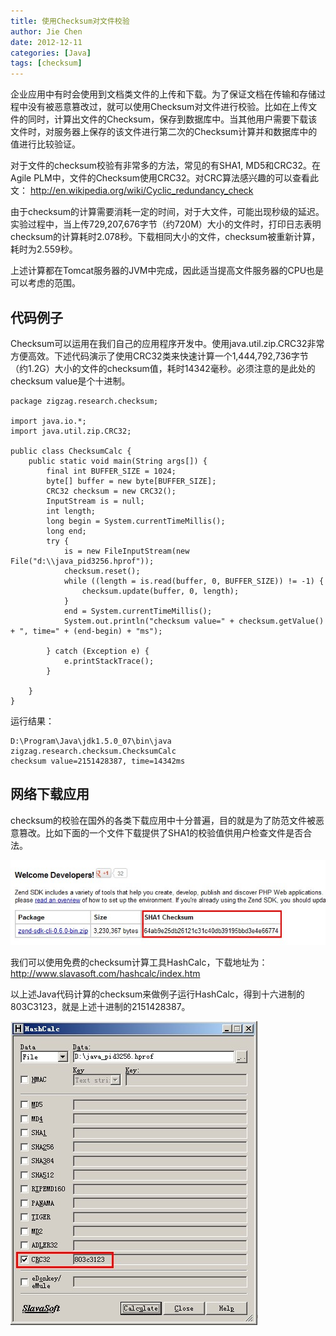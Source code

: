 ```yaml
---
title: 使用Checksum对文件校验
author: Jie Chen
date: 2012-12-11
categories: [Java]
tags: [checksum]
---
```



企业应用中有时会使用到文档类文件的上传和下载。为了保证文档在传输和存储过程中没有被恶意篡改过，就可以使用Checksum对文件进行校验。比如在上传文件的同时，计算出文件的Checksum，保存到数据库中。当其他用户需要下载该文件时，对服务器上保存的该文件进行第二次的Checksum计算并和数据库中的值进行比较验证。

对于文件的checksum校验有非常多的方法，常见的有SHA1, MD5和CRC32。在Agile PLM中，文件的Checksum使用CRC32。对CRC算法感兴趣的可以查看此文：
<a href="http://en.wikipedia.org/wiki/Cyclic_redundancy_check" target="_blank">http://en.wikipedia.org/wiki/Cyclic_redundancy_check</a>

由于checksum的计算需要消耗一定的时间，对于大文件，可能出现秒级的延迟。实验过程中，当上传729,207,676字节（约720M）大小的文件时，打印日志表明checksum的计算耗时2.078秒。下载相同大小的文件，checksum被重新计算，耗时为2.559秒。

上述计算都在Tomcat服务器的JVM中完成，因此适当提高文件服务器的CPU也是可以考虑的范围。


## 代码例子

Checksum可以运用在我们自己的应用程序开发中。使用java.util.zip.CRC32非常方便高效。下述代码演示了使用CRC32类来快速计算一个1,444,792,736字节（约1.2G）大小的文件的checksum值，耗时14342毫秒。必须注意的是此处的checksum value是个十进制。

	package zigzag.research.checksum;

	import java.io.*;
	import java.util.zip.CRC32;

	public class ChecksumCalc {
		public static void main(String args[]) {
			final int BUFFER_SIZE = 1024;
			byte[] buffer = new byte[BUFFER_SIZE];
			CRC32 checksum = new CRC32();
			InputStream is = null;
			int length;
			long begin = System.currentTimeMillis();
			long end;
			try {
				is = new FileInputStream(new File("d:\\java_pid3256.hprof"));
				checksum.reset();
				while ((length = is.read(buffer, 0, BUFFER_SIZE)) != -1) {
					checksum.update(buffer, 0, length);
				}
				end = System.currentTimeMillis();
				System.out.println("checksum value=" + checksum.getValue() + ", time=" + (end-begin) + "ms");

			} catch (Exception e) {
				e.printStackTrace();
			}

		}
	}


运行结果：

	D:\Program\Java\jdk1.5.0_07\bin\java zigzag.research.checksum.ChecksumCalc
	checksum value=2151428387, time=14342ms


## 网络下载应用

checksum的校验在国外的各类下载应用中十分普遍，目的就是为了防范文件被恶意篡改。比如下面的一个文件下载提供了SHA1的校验值供用户检查文件是否合法。

![](/assets/res/agileplm-checksuminfs-02.jpg)

我们可以使用免费的checksum计算工具HashCalc，下载地址为： http://www.slavasoft.com/hashcalc/index.htm

以上述Java代码计算的checksum来做例子运行HashCalc，得到十六进制的803C3123，就是上述十进制的2151428387。

![](/assets/res/java-checksuminfs-03.jpg)

